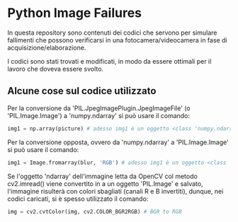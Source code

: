 # Python Image Failures

In questa repository sono contenuti dei codici che servono per simulare fallimenti che possono verificarsi in una fotocamera/videocamera in fase di acquisizione/elaborazione.

I codici sono stati trovati e modificati, in modo da essere ottimali per il lavoro che doveva essere svolto.


## Alcune cose sul codice utilizzato

Per la conversione da 'PIL.JpegImagePlugin.JpegImageFile' (o 'PIL.Image.Image') a 'numpy.ndarray' si può usare il comando:
```python
img1 = np.array(picture) # adesso img1 è un oggetto <class 'numpy.ndarray'>
```

Per la conversione opposta, ovvero da 'numpy.ndarray' a 'PIL.Image.Image' si può usare il comando: 
```python
img1 = Image.fromarray(blur, 'RGB') # adesso img1 è un oggetto <class 'PIL.Image.Image'>
```

Se l'oggetto 'ndarray' dell'immagine letta da OpenCV col metodo cv2.imread() viene convertito in a un oggetto 'PIL.Image' 
e salvato, l'immagine risulterà con colori sbagliati (canali R e B invertiti), dunque, nei codici caricati, si è spesso 
utilizzato il comando:
```python
img = cv2.cvtColor(img, cv2.COLOR_BGR2RGB) # BGR to RGB
```
